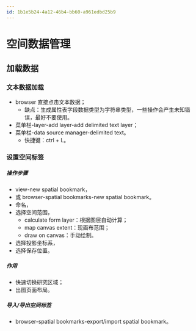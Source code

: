 ```yaml
---
id: 1b1e5b24-4a12-46b4-bb60-a961edbd25b9
---
```

# 空间数据管理

## 加载数据

### 文本数据加载

- browser 直接点击文本数据；
  - 缺点：生成属性表字段数据类型为字符串类型，一些操作会产生未知错误，最好不要使用。
- 菜单栏-layer-add layer-add delimited text layer；
- 菜单栏-data source manager-delimited text。
  - 快捷键：ctrl + L。

### 设置空间标签

##### 操作步骤

- view-new spatial bookmark，
- 或 browser-spatial bookmarks-new spatial bookmark。
- 命名，
- 选择空间范围，
  - calculate form layer：根据图层自动计算；
  - map canvas extent：现画布范围；
  - draw on canvas：手动绘制。
- 选择投影坐标系，
- 选择保存位置。

##### 作用

- 快速切换研究区域；
- 出图页面布局。

##### 导入/导出空间标签

- browser-spatial bookmarks-export/import spatial bookmark。
